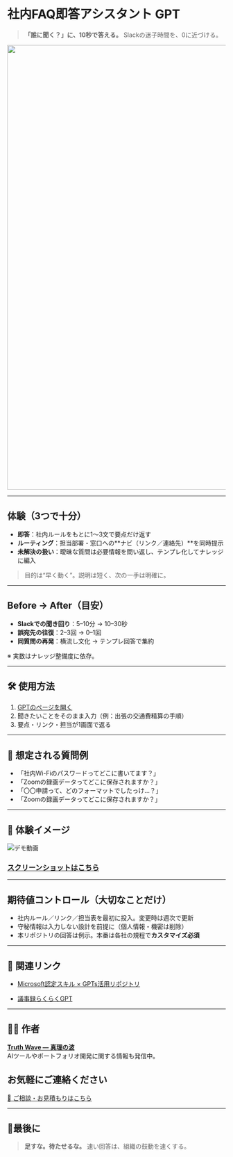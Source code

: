 # 社内FAQ即答アシスタント GPT

> **「誰に聞く？」に、10秒で答える。**
> Slackの迷子時間を、0に近づける。

<p align="center">
<img width="1536" height="1024" alt="その質問、誰に聞けばいいの？" src="https://github.com/user-attachments/assets/5ca093f4-46d9-4a91-8d0f-b2a848859b5b" />

</p>


---

## 体験（3つで十分）

- **即答**：社内ルールをもとに1〜3文で要点だけ返す
- **ルーティング**：担当部署・窓口への**ナビ（リンク／連絡先）**を同時提示
- **未解決の扱い**：曖昧な質問は必要情報を問い返し、テンプレ化してナレッジに編入
> 目的は“早く動く”。説明は短く、次の一手は明確に。

---

## Before → After（目安）

- **Slackでの聞き回り**：5–10分 → 10–30秒
- **誤宛先の往復**：2–3回 → 0–1回
- **同質問の再発**：横流し文化 → テンプレ回答で集約

※ 実数はナレッジ整備度に依存。

---

## 🛠 使用方法

1. [GPTのページを開く](https://chatgpt.com/g/g-68a5cf5fc62c81919d198dfa6f0ef496-she-nei-faqji-da-asisutanto-gpt)  
2. 聞きたいことをそのまま入力（例：出張の交通費精算の手順） 
3. 要点・リンク・担当が1画面で返る

---

## 🧠 想定される質問例

- 「社内Wi-Fiのパスワードってどこに書いてます？」
- 「Zoomの録画データってどこに保存されますか？」
- 「〇〇申請って、どのフォーマットでしたっけ…？」
- 「Zoomの録画データってどこに保存されますか？」

---

## 📸 **体験イメージ**
![デモ動画](https://github.com/TomoProgrammingDayori/faq-assistant-gpt/blob/main/%E8%B3%87%E6%96%99/%E3%83%87%E3%83%A2%E5%8B%95%E7%94%BB.gif)

### [スクリーンショットはこちら](https://github.com/truthwave/faq-assistant-gpt/tree/main/%E8%B3%87%E6%96%99/%E3%82%B9%E3%82%AF%E3%83%AA%E3%83%BC%E3%83%B3%E3%82%B7%E3%83%A7%E3%83%83%E3%83%88)

---

## 期待値コントロール（大切なことだけ）

- 社内ルール／リンク／担当表を最初に投入。変更時は週次で更新
- 守秘情報は入力しない設計を前提に（個人情報・機密は削除）
- 本リポジトリの回答は例示。本番は各社の規程で**カスタマイズ必須**
  
---

## 📂 関連リンク

- [Microsoft認定スキル × GPTs活用リポジトリ](https://github.com/TomoProgrammingDayori/ai-productivity-cert-practical-output)

- [議事録らくらくGPT](https://github.com/truthwave/meeting-minutes-helper)

---


## 🧑‍💻 作者

**[Truth Wave ― 真理の波](https://github.com/truthwave)**  
AIツールやポートフォリオ開発に関する情報も発信中。

## お気軽にご連絡ください
[📩 ご相談・お見積もりはこちら](mailto:realmadrid71214591@gmail.com)

---

## 🏁最後に

> **足すな。待たせるな。**
> 速い回答は、組織の鼓動を速くする。

